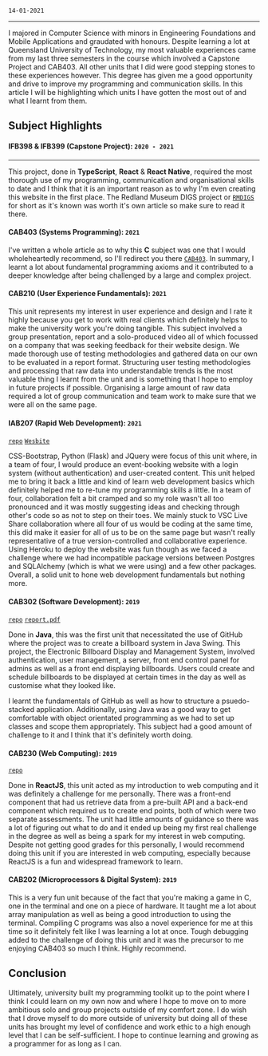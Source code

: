 <!--
title: QUT IN01 Information Technologies Retrospective
description: University retrospective and highlights
tags: Java, JavaScript, C, UX Design
date: JAN 2021
slug: IN01
-->

`14-01-2021`

___

I majored in Computer Science with minors in Engineering Foundations and Mobile Applications and graudated with honours. Despite learning a lot at Queensland University of Technology, my most valuable experiences came from my last three semesters in the course which involved a Capstone Project and CAB403. All other units that I did were good stepping stones to these experiences however. This degree has given me a good opportunity and drive to improve my programming and communication skills. In this article I will be highlighting which units I have gotten the most out of and what I learnt from them.

## Subject Highlights	

#### IFB398 & IFB399 (Capstone Project): `2020 - 2021`
---
This project, done in **TypeScript**, **React** & **React Native**, required the most thorough use of my programming, communication and organisational skills to date and I think that it is an important reason as to why I'm even creating this website in the first place. The Redland Museum DIGS project or [`RMDIGS`](/blog/RMDIGS) for short as it's known was worth it's own article so make sure to read it there. 

#### CAB403 (Systems Programming): `2021`

I've written a whole article as to why this **C** subject was one that I would wholeheartedly recommend, so I'll redirect you there [`CAB403`](/blog/CAB403). In summary, I learnt a lot about fundamental programming axioms and it contributed to a deeper knowledge after being challenged by a large and complex project.

#### CAB210 (User Experience Fundamentals): `2021`

This unit represents my interest in user experience and design and I rate it highly because you get to work with real clients which definitely helps to make the university work you're doing tangible. This subject involved a group presentation, report and a solo-produced video all of which focussed on a company that was seeking feedback for their website design. We made thorough use of testing methodologies and gathered data on our own to be evaluated in a report format. Structuring user testing methodologies and processing that raw data into understandable trends is the most valuable thing I learnt from the unit and is something that I hope to employ in future projects if possible. Organising a large amount of raw data required a lot of group communication and team work to make sure that we were all on the same page.

#### IAB207 (Rapid Web Development): `2021`
[`repo`](https://github.com/sh1ggy/iab207-ass3)
[`Wesbite`](https://iab207-eventfest.herokuapp.com/)

CSS-Bootstrap, Python (Flask) and JQuery were focus of this unit where, in a team of four, I would produce an event-booking website with a login system (without authentication) and user-created content. This unit helped me to bring it back a little and kind of learn web development basics which definitely helped me to re-tune my programming skills a little. In a team of four, collaboration felt a bit cramped and so my role wasn't all too pronounced and it was mostly suggesting ideas and checking through other's code so as not to step on their toes. We mainly stuck to VSC Live Share collaboration where all four of us would be coding at the same time, this did make it easier for all of us to be on the same page but wasn't really representative of a true version-controlled and collaborative experience. Using Heroku to deploy the website was fun though as we faced a challenge where we had incompatible package versions between Postgres and SQLAlchemy (which is what we were using) and a few other packages. Overall, a solid unit to hone web development fundamentals but nothing more.

#### CAB302 (Software Development): `2019`
[`repo`](https://github.com/sh1ggy/cab302-billboard-system)
[`report.pdf`](/blog/IN01/cab302report.pdf)

Done in **Java**, this was the first unit that necessitated the use of GitHub where the project was to create a billboard system in Java Swing. This project, the Electronic Billboard Display and Management System, involved authentication, user management, a server, front end control panel for admins as well as a front end displaying billboards. Users could create and schedule billboards to be displayed at certain times in the day as well as customise what they looked like. 

I learnt the fundamentals of GitHub as well as how to structure a psuedo-stacked application. Additionally, using Java was a good way to get comfortable with object orientated programming as we had to set up classes and scope them appropriately. This subject had a good amount of challenge to it and I think that it's definitely worth doing.

#### CAB230 (Web Computing): `2019`
[`repo`](https://github.com/sh1ggy/CAB230-2019-SEM1)

Done in **ReactJS**, this unit acted as my introduction to web computing and it was definitely a challenge for me personally. There was a front-end component that had us retrieve data from a pre-built API and a back-end component which required us to create end points, both of which were two separate assessments. The unit had little amounts of guidance so there was a lot of figuring out what to do and it ended up being my first real challenge in the degree as well as being a spark for my interest in web computing. Despite not getting good grades for this personally, I would recommend doing this unit if you are interested in web computing, especially because ReactJS is a fun and widespread framework to learn. 

#### CAB202 (Microprocessors & Digital System): `2019`

This is a very fun unit because of the fact that you're making a game in C, one in the terminal and one on a piece of hardware. It taught me a lot about array manipulation as well as being a good introduction to using the terminal. Compiling C programs was also a novel experience for me at this time so it definitely felt like I was learning a lot at once. Tough debugging added to the challenge of doing this unit and it was the precursor to me enjoying CAB403 so much I think. Highly recommend. 

## Conclusion
Ultimately, university built my programming toolkit up to the point where I think I could learn on my own now and where I hope to move on to more ambitious solo and group projects outside of my comfort zone. I do wish that I drove myself to do more outside of university but doing all of these units has brought my level of confidence and work ethic to a high enough level that I can be self-sufficient. I hope to continue learning and growing as a programmer for as long as I can. 